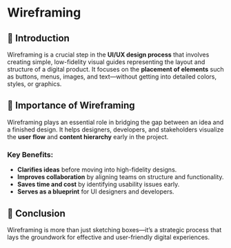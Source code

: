 # Wireframing

## 🧩 Introduction
Wireframing is a crucial step in the **UI/UX design process** that involves creating simple, low-fidelity visual guides representing the layout and structure of a digital product. It focuses on the **placement of elements** such as buttons, menus, images, and text—without getting into detailed colors, styles, or graphics.

## 🎯 Importance of Wireframing
Wireframing plays an essential role in bridging the gap between an idea and a finished design. It helps designers, developers, and stakeholders visualize the **user flow** and **content hierarchy** early in the project.

### Key Benefits:
- **Clarifies ideas** before moving into high-fidelity designs.  
- **Improves collaboration** by aligning teams on structure and functionality.  
- **Saves time and cost** by identifying usability issues early.  
- **Serves as a blueprint** for UI designers and developers.

## 🧠 Conclusion
Wireframing is more than just sketching boxes—it’s a strategic process that lays the groundwork for effective and user-friendly digital experiences.

